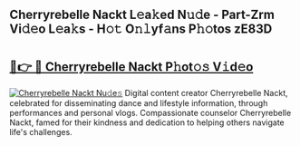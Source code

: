 ## Cherryrebelle Nackt L𝚎a𝚔ed N𝚞𝚍e - Part-Zrm Vi𝚍𝚎o L𝚎a𝚔s - H𝚘𝚝 O𝚗𝚕yf𝚊ns P𝚑𝚘tos zE83D

# <h2><a href="http://kf0eg2a.oniu.top/?m=Cherryrebelle+Nackt">🔗👉 🔴 Cherryrebelle Nackt P𝚑ot𝚘𝚜 V𝚒d𝚎o</a></h2>

[![Cherryrebelle Nackt Nu𝚍e𝚜](https://i.imgur.com/0qMVB7G.gif)](http://kf0eg2a.oniu.top/?m=Cherryrebelle+Nackt)
Digital content creator Cherryrebelle Nackt, celebrated for disseminating dance and lifestyle information, through performances and personal vlogs. Compassionate counselor Cherryrebelle Nackt, famed for their kindness and dedication to helping others navigate life's challenges.  
